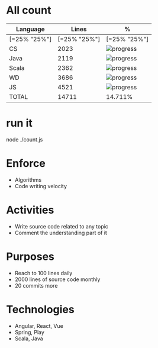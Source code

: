 # All count
|Language|Lines|%|
|----------|-------|--------|
|[=25% "25%"]|[=25% "25%"]|[=25% "25%"]|
|CS   |2023|![progress](http://progressed.io/bar/10 "progress")|
|Java |2119|![progress](http://progressed.io/bar/11 "progress")|
|Scala|2362|![progress](http://progressed.io/bar/12 "progress")|
|WD   |3686|![progress](http://progressed.io/bar/18 "progress")|
|JS   |4521|![progress](http://progressed.io/bar/23 "progress")|
|TOTAL|14711|14.711%|

# run it
node ./count.js
    
# Enforce
* Algorithms
* Code writing velocity

# Activities
* Write source code related to any topic
* Comment the understanding part of it
    
# Purposes
* Reach to 100 lines daily
* 2000 lines of source code monthly
* 20 commits more

# Technologies
* Angular, React, Vue
* Spring, Play
* Scala, Java
